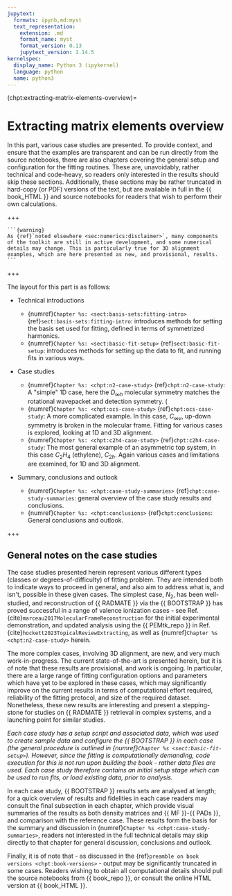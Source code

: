```yaml
---
jupytext:
  formats: ipynb,md:myst
  text_representation:
    extension: .md
    format_name: myst
    format_version: 0.13
    jupytext_version: 1.14.5
kernelspec:
  display_name: Python 3 (ipykernel)
  language: python
  name: python3
---
```


(chpt:extracting-matrix-elements-overview)=
# Extracting matrix elements overview

In this part, various case studies are presented. To provide context, and ensure that the examples are transparent and can be run directly from the source notebooks, there are also chapters covering the general setup and configuration for the fitting routines. These are, unavoidably, rather technical and code-heavy, so readers only interested in the results should skip these sections. Additionally, these sections may be rather truncated in hard-copy (or PDF) versions of the text, but are available in full in the {{ book_HTML }} and source notebooks for readers that wish to perform their own calculations.

+++

````{margin}
```{warning}
As {ref}`noted elsewhere <sec:numerics:disclaimer>`, many components of the toolkit are still in active development, and some numerical details may change. This is particularly true for 3D alignment examples, which are here presented as new, and provisional, results.
```
````

+++

The layout for this part is as follows:

- Technical introductions
   - {numref}`Chapter %s: <sect:basis-sets:fitting-intro>` {ref}`sect:basis-sets:fitting-intro`: introduces methods for setting the basis set used for fitting, defined in terms of symmetrized harmonics.
   - {numref}`Chapter %s: <sect:basic-fit-setup>` {ref}`sect:basic-fit-setup`: introduces methods for setting up the data to fit, and running fits in various ways.
   
- Case studies
   - {numref}`Chapter %s: <chpt:n2-case-study>` {ref}`chpt:n2-case-study`: A "simple" 1D case, here the $D_{\infty h}$ molecular symmetry matches the rotational wavepacket and detection symmetry. (
   - {numref}`Chapter %s: <chpt:ocs-case-study>` {ref}`chpt:ocs-case-study`: A more complicated example. In this case, $C_{\infty v}$, up-down symmetry is broken in the molecular frame. Fitting for various cases is explored, looking at 1D and 3D alignment.
   - {numref}`Chapter %s: <chpt:c2h4-case-study>` {ref}`chpt:c2h4-case-study`: The most general example of an asymmetric top system, in this case $C_2H_4$ (ethylene), $C_{2h}$. Again various cases and limitations are examined, for 1D and 3D alignment.
   
- Summary, conclusions and outlook
   - {numref}`Chapter %s: <chpt:case-study-summaries>` {ref}`chpt:case-study-summaries`: general overview of the case study results and conclusions.
   - {numref}`Chapter %s: <chpt:conclusions>` {ref}`chpt:conclusions`: General conclusions and outlook.

+++

## General notes on the case studies

The case studies presented herein represent various different types (classes or degrees-of-difficulty) of fitting problem. They are intended both to indicate ways to proceed in general, and also aim to address what is, and isn't, possible in these given cases. The simplest case, $N_2$, has been well-studied, and reconstruction of {{ RADMATE }} via the {{ BOOTSTRAP }} has proved successful in a range of valence ionization cases - see Ref. {cite}`marceau2017MolecularFrameReconstruction` for the initial experimental demonstration, and updated analysis using the {{ PEMtk_repo }} in Ref. {cite}`hockett2023TopicalReviewExtracting`, as well as {numref}`Chapter %s <chpt:n2-case-study>` herein.

The more complex cases, involving 3D alignment, are new, and very much work-in-progress. The current state-of-the-art is presented herein, but it is of note that these results are provisional, and work is ongoing. In particular, there are a large range of fitting configuration options and parameters which have yet to be explored in these cases, which may significantly improve on the current results in terms of computational effort required, reliability of the fitting protocol, and size of the required dataset. Nonetheless, these new results are interesting and present a stepping-stone for studies on {{ RADMATE }} retrieval in complex systems, and a launching point for similar studies.

*Each case study has a setup script and associated data, which was used to create sample data and configure the {{ BOOTSTRAP }} in each case (the general procedure is outlined in {numref}`Chapter %s <sect:basic-fit-setup>`). However, since the fitting is computationally demanding, code execution for this is not run upon building the book - rather data files are used. Each case study therefore contains an initial setup stage which can be used to run fits, or load existing data, prior to analysis.*

In each case study, {{ BOOTSTRAP }} results sets are analysed at length; for a quick overview of results and fidelities in each case readers may consult the final subsection in each chapter, which provide visual summaries of the results as both density matrices and {{ MF }}-{{ PADs }}, and comparison with the reference case. These results form the basis for the summary and discussion in {numref}`Chapter %s <chpt:case-study-summaries>`, readers not interested in the full technical details may skip directly to that chapter for general discussion, conclusions and outlook.

Finally, it is of note that - as discussed in the {ref}`preamble on book versions <chpt:book-versions>` - output may be significantly truncated in some cases. Readers wishing to obtain all computational details should pull the source notebooks from {{ book_repo }}, or consult the online HTML version at {{ book_HTML }}.
